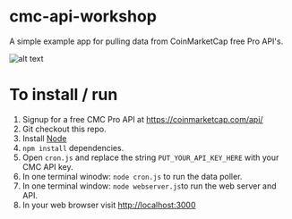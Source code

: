 # cmc-api-workshop

A simple example app for pulling data from CoinMarketCap free Pro API's.

![alt text](https://i.imgur.com/hMgZAi4.png)

# To install / run

1. Signup for a free CMC Pro API at https://coinmarketcap.com/api/
2. Git checkout this repo.
3. Install [Node](https://nodejs.org/en/)
4. `npm install` dependencies.
5. Open `cron.js` and replace the string `PUT_YOUR_API_KEY_HERE` with your CMC API key.
6. In one terminal winodw: `node cron.js` to run the data poller.
7. In one terminal window: `node webserver.js`to run the web server and API.
8. In your web browser visit <http://localhost:3000>

